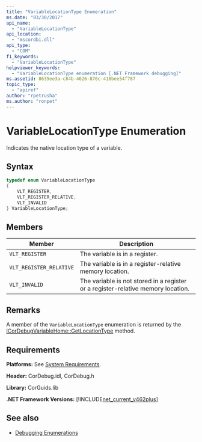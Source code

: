 ```yaml
---
title: "VariableLocationType Enumeration"
ms.date: "03/30/2017"
api_name: 
  - "VariableLocationType"
api_location: 
  - "mscordbi.dll"
api_type: 
  - "COM"
f1_keywords: 
  - "VariableLocationType"
helpviewer_keywords: 
  - "VariableLocationType enumeration [.NET Framework debugging]"
ms.assetid: 8635ee3a-c84b-4626-876c-416bee54f787
topic_type: 
  - "apiref"
author: "rpetrusha"
ms.author: "ronpet"
---
```

# VariableLocationType Enumeration
Indicates the native location type of a variable.  
  
## Syntax  
  
```cpp  
typedef enum VariableLocationType  
{  
    VLT_REGISTER,               
    VLT_REGISTER_RELATIVE,      
    VLT_INVALID  
} VariableLocationType;  
```  
  
## Members  
  
|Member|Description|  
|------------|-----------------|  
|`VLT_REGISTER`|The variable is in a register.|  
|`VLT_REGISTER_RELATIVE`|The variable is in a register-relative memory location.|  
|`VLT_INVALID`|The variable is not stored in a register or a register-relative memory location.|  
  
## Remarks  
 A member of the `VariableLocationType` enumeration is returned by the [ICorDebugVariableHome::GetLocationType](../../../../docs/framework/unmanaged-api/debugging/icordebugvariablehome-getlocationtype-method.md) method.  
  
## Requirements  
 **Platforms:** See [System Requirements](../../../../docs/framework/get-started/system-requirements.md).  
  
 **Header:** CorDebug.idl, CorDebug.h  
  
 **Library:** CorGuids.lib  
  
 **.NET Framework Versions:** [!INCLUDE[net_current_v462plus](../../../../includes/net-current-v462plus-md.md)]  
  
## See also

- [Debugging Enumerations](../../../../docs/framework/unmanaged-api/debugging/debugging-enumerations.md)
